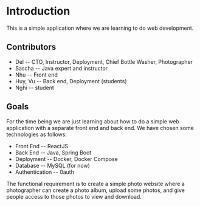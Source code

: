 # Introduction

This is a simple application where we are learning to do web development.

## Contributors

* Del -- CTO, Instructor, Deployment, Chief Bottle Washer, Photographer
* Sascha -- Java expert and instructor
* Nhu -- Front end
* Huy, Vu -- Back end, Deployment (students)
* Nghi -- student

## Goals

For the time being we are just learning about how to do a simple web application with a separate front end and back end. We have chosen some technologies as follows:

* Front End -- ReactJS
* Back End -- Java, Spring Boot
* Deployment -- Docker, Docker Compose
* Database -- MySQL (for now)
* Authentication -- 0auth

The functional requirement is to create a simple photo website where a photographer can create a photo album, upload some photos, and give people access to those photos to view and download.
